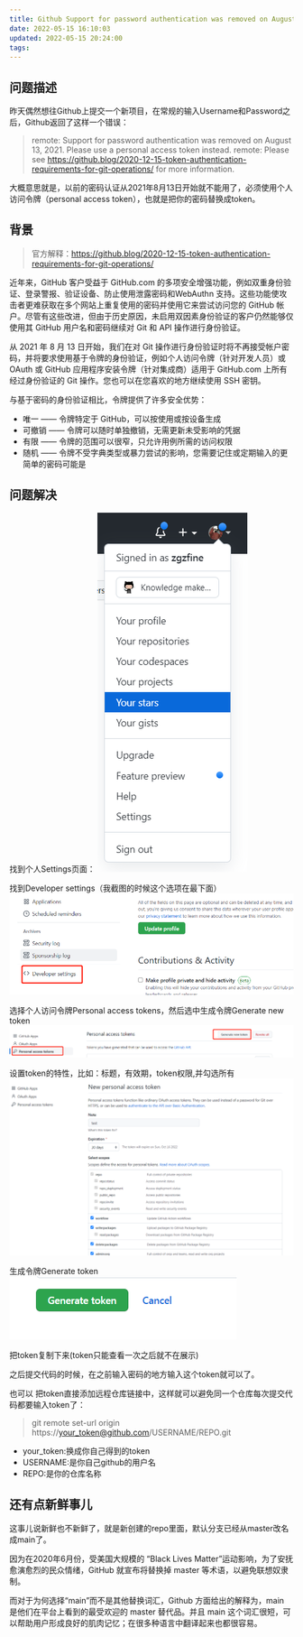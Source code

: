 ```yaml
---
title: Github Support for password authentication was removed on August 13, 2021
date: 2022-05-15 16:10:03
updated: 2022-05-15 20:24:00
tags:
---
```



## 问题描述

昨天偶然想往Github上提交一个新项目，在常规的输入Username和Password之后，Github返回了这样一个错误：

> remote: Support for password authentication was removed on August 13, 2021. Please use a personal access token instead.
> remote: Please see https://github.blog/2020-12-15-token-authentication-requirements-for-git-operations/ for more information.

大概意思就是，以前的密码认证从2021年8月13日开始就不能用了，必须使用个人访问令牌（personal access token），也就是把你的密码替换成token。

## 背景
> 官方解释：https://github.blog/2020-12-15-token-authentication-requirements-for-git-operations/

近年来，GitHub 客户受益于 GitHub.com 的多项安全增强功能，例如双重身份验证、登录警报、验证设备、防止使用泄露密码和WebAuthn 支持。这些功能使攻击者更难获取在多个网站上重复使用的密码并使用它来尝试访问您的 GitHub 帐户。尽管有这些改进，但由于历史原因，未启用双因素身份验证的客户仍然能够仅使用其 GitHub 用户名和密码继续对 Git 和 API 操作进行身份验证。

从 2021 年 8 月 13 日开始，我们在对 Git 操作进行身份验证时将不再接受帐户密码，并将要求使用基于令牌的身份验证，例如个人访问令牌（针对开发人员）或 OAuth 或 GitHub 应用程序安装令牌（针对集成商）适用于 GitHub.com 上所有经过身份验证的 Git 操作。您也可以在您喜欢的地方继续使用 SSH 密钥。

与基于密码的身份验证相比，令牌提供了许多安全优势：

* 唯一 —— 令牌特定于 GitHub，可以按使用或按设备生成
* 可撤销 —— 令牌可以随时单独撤销，无需更新未受影响的凭据
* 有限 —— 令牌的范围可以很窄，只允许用例所需的访问权限
* 随机 —— 令牌不受字典类型或暴力尝试的影响，您需要记住或定期输入的更简单的密码可能是

## 问题解决
找到个人Settings页面：
![tag](../images/0004/a.png)


找到Developer settings（我截图的时候这个选项在最下面）
![tag](../images/0004/b.png)


选择个人访问令牌Personal access tokens，然后选中生成令牌Generate new token
![tag](../images/0004/c.png)


设置token的特性，比如：标题，有效期，token权限,并勾选所有
![tag](../images/0004/d.png)


生成令牌Generate token
![tag](../images/0004/e.png)




把token复制下来(token只能查看一次之后就不在展示)

之后提交代码的时候，在之前输入密码的地方输入这个token就可以了。

也可以 把token直接添加远程仓库链接中，这样就可以避免同一个仓库每次提交代码都要输入token了：

> git remote set-url origin https://your_token@github.com/USERNAME/REPO.git

* your_token:换成你自己得到的token  
* USERNAME:是你自己github的用户名  
* REPO:是你的仓库名称  

## 还有点新鲜事儿 
这事儿说新鲜也不新鲜了，就是新创建的repo里面，默认分支已经从master改名成main了。

因为在2020年6月份，受美国大规模的 “Black Lives Matter”运动影响，为了安抚愈演愈烈的民众情绪，GitHub 就宣布将替换掉 master 等术语，以避免联想奴隶制。

而对于为何选择“main”而不是其他替换词汇，Github 方面给出的解释为，main 是他们在平台上看到的最受欢迎的 master 替代品。并且 main 这个词汇很短，可以帮助用户形成良好的肌肉记忆；在很多种语言中翻译起来也都很容易。